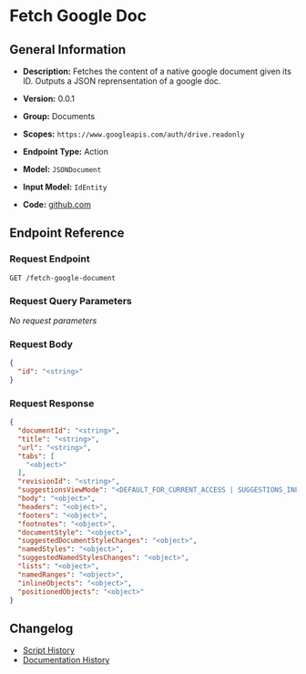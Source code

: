<!-- BEGIN GENERATED CONTENT -->
# Fetch Google Doc

## General Information

- **Description:** Fetches the content of a native google document given its ID. Outputs
a JSON reprensentation of a google doc.

- **Version:** 0.0.1
- **Group:** Documents
- **Scopes:** `https://www.googleapis.com/auth/drive.readonly`
- **Endpoint Type:** Action
- **Model:** `JSONDocument`
- **Input Model:** `IdEntity`
- **Code:** [github.com](https://github.com/NangoHQ/integration-templates/tree/main/integrations/google-drive/actions/fetch-google-doc.ts)


## Endpoint Reference

### Request Endpoint

`GET /fetch-google-document`

### Request Query Parameters

_No request parameters_

### Request Body

```json
{
  "id": "<string>"
}
```

### Request Response

```json
{
  "documentId": "<string>",
  "title": "<string>",
  "url": "<string>",
  "tabs": [
    "<object>"
  ],
  "revisionId": "<string>",
  "suggestionsViewMode": "<DEFAULT_FOR_CURRENT_ACCESS | SUGGESTIONS_INLINE | PREVIEW_SUGGESTIONS_ACCEPTED\t| PREVIEW_WITHOUT_SUGGESTIONS>",
  "body": "<object>",
  "headers": "<object>",
  "footers": "<object>",
  "footnotes": "<object>",
  "documentStyle": "<object>",
  "suggestedDocumentStyleChanges": "<object>",
  "namedStyles": "<object>",
  "suggestedNamedStylesChanges": "<object>",
  "lists": "<object>",
  "namedRanges": "<object>",
  "inlineObjects": "<object>",
  "positionedObjects": "<object>"
}
```

## Changelog

- [Script History](https://github.com/NangoHQ/integration-templates/commits/main/integrations/google-drive/actions/fetch-google-doc.ts)
- [Documentation History](https://github.com/NangoHQ/integration-templates/commits/main/integrations/google-drive/actions/fetch-google-doc.md)

<!-- END  GENERATED CONTENT -->

